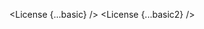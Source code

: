 <script lang="ts">
  import { License } from 'svelte-shields'
  import type { LicensePropsType } from 'svelte-shields';

  const basic: LicensePropsType = {
    licenseType: 'github',
    user: 'shinokada',
    repo: 'svelte-shields',
  }

  const basic2: LicensePropsType = {
    licenseType: 'npm',
    packageName: 'svelte-shields',
  }
</script>

<License {...basic} />
<License {...basic2} />